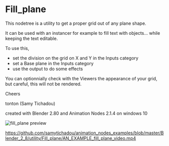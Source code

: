 # Fill_plane

This nodetree is a utility to get a proper grid out of any plane shape.

It can be used with an instancer for example to fill text with objects... while keeping the text editable.

To use this, 
- set the division on the grid on X and Y in the Inputs category
- set a Base plane in the Inputs category
- use the output to do some effects

You can optionnially check with the Viewers the appearance of your grid, but careful, this will not be rendered.

Cheers

tonton (Samy Tichadou)

created with Blender 2.80 and Animation Nodes 2.1.4 on windows 10

![fill_plane preview](https://github.com/samytichadou/animation_nodes_examples/blob/master/Blender_2_8/utility/Fill_plane/AN_EXAMPLE_fill_plane_preview.png)

https://github.com/samytichadou/animation_nodes_examples/blob/master/Blender_2_8/utility/Fill_plane/AN_EXAMPLE_fill_plane_video.mp4
